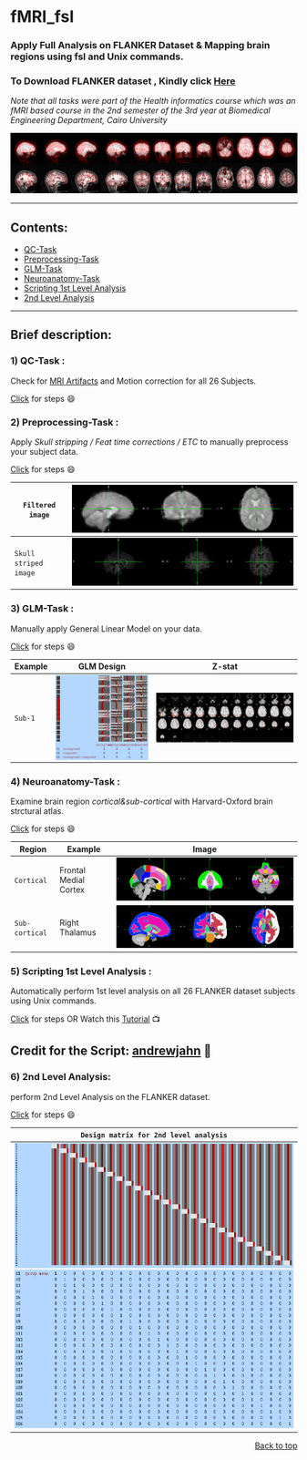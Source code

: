 <div id = 'top'></div>

# fMRI_fsl
### Apply Full Analysis on FLANKER Dataset &amp; Mapping brain regions using fsl and Unix commands.
### To Download FLANKER dataset , Kindly click <a href="https://drive.google.com/file/d/1tS5PlfoEiUbBSSS1-sdwoLlrN6lEOfjE/view?usp=sharing">Here</a>
*Note that all tasks were part of the Health informatics course which was an fMRI based course in the 2nd semester of the 3rd year at Biomedical Engineering Department, Cairo University*

![alt text](https://github.com/MahmoudRabea13/fMRI_fsl/blob/main/Preprocessing-Task/example_func2highres.png)

____________________________________________________________________

## Contents:
* <a href="https://github.com/MahmoudRabea13/fMRI_fsl/tree/main/QC-Task">QC-Task</a>
* <a href="https://github.com/MahmoudRabea13/fMRI_fsl/tree/main/Preprocessing-Task">Preprocessing-Task</a>
* <a href="https://github.com/MahmoudRabea13/fMRI_fsl/tree/main/GLM-Task">GLM-Task</a>
* <a href="https://github.com/MahmoudRabea13/fMRI_fsl/tree/main/Neuroanatomy-Task">Neuroanatomy-Task</a>
* <a href="https://github.com/MahmoudRabea13/fMRI_fsl/tree/main/Scripting_1stLevelAnalysis">Scripting 1st Level Analysis</a>
* <a href="https://github.com/MahmoudRabea13/fMRI_fsl/tree/main/2ndLevelAnalysis">2nd Level Analysis </a>

______________________________________________________________________

## Brief description:

### 1) QC-Task :
Check for <a href="https://github.com/MahmoudRabea13/fMRI_fsl/blob/main/QC-Task/MRI_Artifacts.pdf">MRI Artifacts</a> and Motion correction for all 26 Subjects.

<a href="https://github.com/MahmoudRabea13/fMRI_fsl/blob/main/QC-Task/Steps.txt">Click</a> for steps :smile: 

### 2) Preprocessing-Task :
Apply *Skull stripping / Feat time corrections / ETC* to manually preprocess your subject data.

<a href="https://github.com/MahmoudRabea13/fMRI_fsl/blob/main/Preprocessing-Task/Steps.txt">Click</a> for steps :smile: 

| `Filtered image` | ![alt text](https://github.com/MahmoudRabea13/fMRI_fsl/blob/main/Preprocessing-Task/Sub20-Filtered/run2/Filtered_Sub20_Run2.png) |
| --- | --- |
| `Skull striped image` | ![alt text](https://github.com/MahmoudRabea13/fMRI_fsl/blob/main/Scripting_1stLevelAnalysis/Subjects/Sub1/Skull_Striping1.png) |
### 3) GLM-Task :
Manually apply General Linear Model on your data.

<a href="https://github.com/MahmoudRabea13/fMRI_fsl/blob/main/GLM-Task/Steps.txt">Click</a> for steps :smile: 

| Example | GLM Design | Z-stat |
| --- | --- | --- |
| `Sub-1` | <img src ="https://github.com/MahmoudRabea13/fMRI_fsl/blob/main/GLM-Task/Sub10-GLMDesign/run1/design.png" align="center"/> | <img src ="https://github.com/MahmoudRabea13/fMRI_fsl/blob/main/GLM-Task/Sub8-GLMDesign/run1/rendered_thresh_zstat1.png" align="center"/> |  
 

### 4) Neuroanatomy-Task :
Examine brain region *cortical&sub-cortical* with Harvard-Oxford brain strctural atlas.

<a href="https://github.com/MahmoudRabea13/fMRI_fsl/blob/main/Neuroanatomy-Task/Steps.txt">Click</a> for steps :smile: 

| Region | Example | Image |
| --- | --- | --- |
| `Cortical` | Frontal Medial Cortex | <img src ="https://github.com/MahmoudRabea13/fMRI_fsl/blob/main/Neuroanatomy-Task/Harvard-Oxford%20Cortical%20Structural%20Atlas/Frontal%20Medial%20Cortex.png" alt="Frontal Medial Cortex"/> |
| `Sub-cortical` | Right Thalamus |<img src ="https://github.com/MahmoudRabea13/fMRI_fsl/blob/main/Neuroanatomy-Task/Harvard-Oxford%20SubCortical%20Structural%20atlas/Right/Right%20Thalamus.png" alt="Right Thalamus"/>|

### 5) Scripting 1st Level Analysis :
Automatically perform 1st level analysis on all 26 FLANKER dataset subjects using Unix commands.

<a href="https://github.com/MahmoudRabea13/fMRI_fsl/blob/main/Scripting_1stLevelAnalysis/Steps.txt">Click</a> for steps OR Watch this <a href="https://www.youtube.com/watch?v=oXSHbRlogaA">Tutorial</a> :tv:

## Credit for the Script: <a href="https://github.com/andrewjahn/FSL_Scripts/blob/master/run_1stLevel_Analysis.sh">andrewjahn</a> :raised_hands:

### 6) 2nd Level Analysis:
perform 2nd Level Analysis on the FLANKER dataset.

<a href="https://github.com/MahmoudRabea13/fMRI_fsl/blob/main/2ndLevelAnalysis/Steps.txt">Click</a> for steps :smile: 

| `Design matrix for 2nd level analysis` |
| -------------------------------------  |
| <img src ="https://github.com/MahmoudRabea13/fMRI_fsl/blob/main/2ndLevelAnalysis/2nd_level_analysis/2nd_level_analysis_EV.png" alt="EV"/> <img src ="https://github.com/MahmoudRabea13/fMRI_fsl/blob/main/2ndLevelAnalysis/2nd_level_analysis/2nd_level_analysis_contrast.png" alt="Contrast"/> |




<p align="right"><a href="#top">Back to top</a></p>
